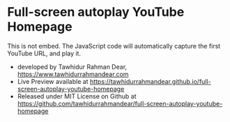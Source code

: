 # Full-screen autoplay YouTube Homepage <br>
This is not embed. The JavaScript code will automatically capture the first YouTube URL, and play it. <br>
* developed by Tawhidur Rahman Dear, https://www.tawhidurrahmandear.com <br>
* Live Preview available at https://tawhidurrahmandear.github.io/full-screen-autoplay-youtube-homepage <br>
* Released under MIT License on Github at https://github.com/tawhidurrahmandear/full-screen-autoplay-youtube-homepage 

